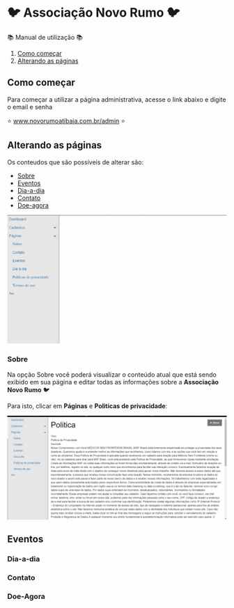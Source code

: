 :bird: Associação Novo Rumo :bird:
===============
:books: Manual de utilização :books:

1. [Como começar](#como-começar)
2. [Alterando as páginas](#alterando-as-páginas)

## Como começar
Para começar a utilizar a página administrativa, acesse o link abaixo e digite o email e senha

 :star: www.novorumoatibaia.com.br/admin :star:

## Alterando as páginas

Os conteudos que são possíveis de alterar são:
 - [Sobre](#sobre)
 - [Eventos](#eventos)
 - [Dia-a-dia](#dia-a-dia)
 - [Contato](#contato)
 - [Doe-agora](#doe-agora)
 
 ![Main-Menu](https://github.com/conkerhell/novo-rumo-template/blob/master/docs/Main-Menu.png)
 
 
### Sobre
Na opção Sobre você poderá visualizar o conteúdo atual que está sendo exibido em sua página e editar todas as informações sobre a __Associação Novo Rumo__ :bird:

Para isto, clicar em __Páginas__ e __Politicas de privacidade__:

![Main-Policy](https://github.com/conkerhell/novo-rumo-template/blob/master/docs/Main-Policy.png)



## Eventos

### Dia-a-dia

### Contato

### Doe-Agora


